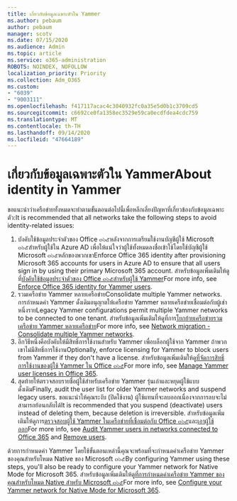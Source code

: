 ```yaml
---
title: เกี่ยวกับข้อมูลเฉพาะตัวใน Yammer
ms.author: pebaum
author: pebaum
manager: scotv
ms.date: 07/15/2020
ms.audience: Admin
ms.topic: article
ms.service: o365-administration
ROBOTS: NOINDEX, NOFOLLOW
localization_priority: Priority
ms.collection: Adm_O365
ms.custom:
- "6039"
- "9003111"
ms.openlocfilehash: f417117acac4c3040932fc0a35e5d0b1c3709cd5
ms.sourcegitcommit: c6692ce0fa1358ec3529e59ca0ecdfdea4cdc759
ms.translationtype: MT
ms.contentlocale: th-TH
ms.lasthandoff: 09/14/2020
ms.locfileid: "47664189"
---
```

# <a name="about-identity-in-yammer"></a><span data-ttu-id="78f39-102">เกี่ยวกับข้อมูลเฉพาะตัวใน Yammer</span><span class="sxs-lookup"><span data-stu-id="78f39-102">About identity in Yammer</span></span>

<span data-ttu-id="78f39-103">ขอแนะนำว่าเครือข่ายทั้งหมดจะทำตามขั้นตอนต่อไปนี้เพื่อหลีกเลี่ยงปัญหาที่เกี่ยวข้องกับข้อมูลเฉพาะตัว:</span><span class="sxs-lookup"><span data-stu-id="78f39-103">It is recommended that all networks take the following steps to avoid identity-related issues:</span></span>

1. <span data-ttu-id="78f39-104">บังคับใช้ข้อมูลประจำตัวของ Office ๓๖๕หลังจากการเตรียมใช้งานบัญชีผู้ใช้ Microsoft ๓๖๕สำหรับผู้ใช้ใน Azure AD เพื่อให้แน่ใจว่าผู้ใช้ทั้งหมดลงชื่อเข้าใช้โดยใช้บัญชีผู้ใช้ Microsoft ๓๖๕หลักของพวกเขา</span><span class="sxs-lookup"><span data-stu-id="78f39-104">Enforce Office 365 identity after provisioning Microsoft 365 accounts for users in Azure AD to ensure that all users sign in by using their primary Microsoft 365 account.</span></span> <span data-ttu-id="78f39-105">สำหรับข้อมูลเพิ่มเติมให้ดูที่[บังคับใช้ข้อมูลประจำตัวของ Office ๓๖๕สำหรับผู้ใช้ Yammer](https://docs.microsoft.com/yammer/configure-your-yammer-network/enforce-office-365-identity)</span><span class="sxs-lookup"><span data-stu-id="78f39-105">For more info, see [Enforce Office 365 identity for Yammer users](https://docs.microsoft.com/yammer/configure-your-yammer-network/enforce-office-365-identity).</span></span>
2. <span data-ttu-id="78f39-106">รวมเครือข่าย Yammer หลายเครือข่าย</span><span class="sxs-lookup"><span data-stu-id="78f39-106">Consolidate multiple Yammer networks.</span></span> <span data-ttu-id="78f39-107">การกำหนดค่า Yammer ดั้งเดิมอนุญาตให้เครือข่าย Yammer หลายเครือข่ายเชื่อมต่อกับผู้เช่าหนึ่งราย</span><span class="sxs-lookup"><span data-stu-id="78f39-107">Legacy Yammer configurations permit multiple Yammer networks to be connected to one tenant.</span></span> <span data-ttu-id="78f39-108">สำหรับข้อมูลเพิ่มเติมให้ดูที่การ[โยกย้ายเครือข่ายรวมเครือข่าย Yammer หลายเครือข่าย](https://docs.microsoft.com/yammer/configure-your-yammer-network/consolidate-multiple-yammer-networks)</span><span class="sxs-lookup"><span data-stu-id="78f39-108">For more info, see [Network migration - Consolidate multiple Yammer networks](https://docs.microsoft.com/yammer/configure-your-yammer-network/consolidate-multiple-yammer-networks).</span></span>
3. <span data-ttu-id="78f39-109">อีกวิธีหนึ่งคือบังคับให้มีสิทธิ์การใช้งานสำหรับ Yammer เพื่อบล็อกผู้ใช้จาก Yammer ถ้าพวกเขาไม่มีสิทธิ์การใช้งาน</span><span class="sxs-lookup"><span data-stu-id="78f39-109">Optionally, enforce licensing for Yammer to block users from Yammer if they don't have a license.</span></span> <span data-ttu-id="78f39-110">สำหรับข้อมูลเพิ่มเติมให้ดู[ที่จัดการสิทธิ์การใช้งานของผู้ใช้ Yammer ใน Office ๓๖๕](https://docs.microsoft.com/yammer/manage-yammer-users/manage-yammer-licenses-in-office-365)</span><span class="sxs-lookup"><span data-stu-id="78f39-110">For more info, see [Manage Yammer user licenses in Office 365](https://docs.microsoft.com/yammer/manage-yammer-users/manage-yammer-licenses-in-office-365).</span></span>
4. <span data-ttu-id="78f39-111">สุดท้ายให้ตรวจสอบรายชื่อผู้ใช้สำหรับเครือข่าย Yammer รุ่นเก่าและหยุดผู้ใช้แบบดั้งเดิม</span><span class="sxs-lookup"><span data-stu-id="78f39-111">Finally, audit the user list for older Yammer networks and suspend legacy users.</span></span> <span data-ttu-id="78f39-112">ขอแนะนำให้คุณระงับ (ปิดใช้งาน) ผู้ใช้แทนที่จะลบออกเนื่องจากการลบจะไม่สามารถย้อนกลับได้</span><span class="sxs-lookup"><span data-stu-id="78f39-112">It is recommended that you suspend (deactivate) users instead of deleting them, because deletion is irreversible.</span></span> <span data-ttu-id="78f39-113">สำหรับข้อมูลเพิ่มเติมให้ดูการ[ตรวจสอบผู้ใช้ Yammer ในเครือข่ายที่เชื่อมต่อกับ Office ๓๖๕](https://docs.microsoft.com/yammer/manage-yammer-users/audit-users-connected-to-office-365)และ[เอาผู้ใช้ออก](https://docs.microsoft.com/yammer/manage-yammer-users/add-block-or-remove-users#remove-users)</span><span class="sxs-lookup"><span data-stu-id="78f39-113">For more info, see [Audit Yammer users in networks connected to Office 365](https://docs.microsoft.com/yammer/manage-yammer-users/audit-users-connected-to-office-365) and [Remove users](https://docs.microsoft.com/yammer/manage-yammer-users/add-block-or-remove-users#remove-users).</span></span>

<span data-ttu-id="78f39-114">ด้วยการกำหนดค่า Yammer โดยใช้ขั้นตอนเหล่านี้คุณจะพร้อมที่จะกำหนดค่าเครือข่าย Yammer ของคุณสำหรับโหมด Native ของ Microsoft ๓๖๕</span><span class="sxs-lookup"><span data-stu-id="78f39-114">By configuring Yammer using these steps, you'll also be ready to configure your Yammer network for Native Mode for Microsoft 365.</span></span> <span data-ttu-id="78f39-115">สำหรับข้อมูลเพิ่มเติมให้ดู[ที่การกำหนดค่าเครือข่าย Yammer ของคุณสำหรับโหมด Native สำหรับ Microsoft ๓๖๕](https://docs.microsoft.com/yammer/configure-your-yammer-network/native-mode)</span><span class="sxs-lookup"><span data-stu-id="78f39-115">For more info, see [Configure your Yammer network for Native Mode for Microsoft 365](https://docs.microsoft.com/yammer/configure-your-yammer-network/native-mode).</span></span>